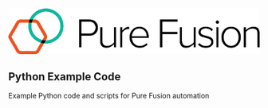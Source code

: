 &nbsp;&nbsp; <img src="/images/purefusion.png">

## Python Example Code

Example Python code and scripts for Pure Fusion automation
